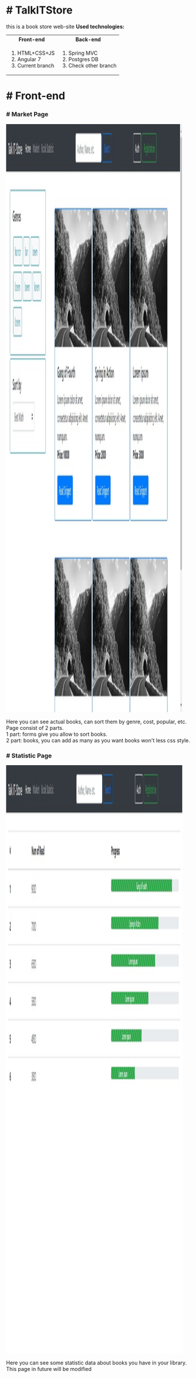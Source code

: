 
<h1># TalkITStore</h1>
<p>
  this is a book store web-site
  <b>Used technologies:</b>
<table>
  <tr>
    <th>
      Front-end
    </th>
    <th>
      Back-end
    </th>
  </tr>
  <tr>
    <td>
      <ol type="point">
        <li>HTML+CSS+JS</li>
        <li>Angular 7</li>
        <li>Current branch</li>
      </ol>
    </td>
    <td>
      <ol>
        <li>Spring MVC</li>
        <li>Postgres DB</li>
        <li>Check other branch</li>
      </ol>
    </td>
  </tr>
</table>

<h1># Front-end</h1>
<h3># Market Page</h3>
<img alt="book page" style="height: 40vh; width: 50vw" src="Readme\images\Market.jpg"/>
<p>Here you can see actual books, can sort them by genre, cost, popular, etc.
  Page consist of 2 parts.<br>
  1 part: forms give you allow to sort books. <br>
  2 part: books, you can add as many as you want books won't less css style.
</p>
<h3># Statistic Page</h3>
<img style="height: 40vh; width: 50vw" src="Readme\images\Statistic.jpg" alt="book statistic">
<p>Here you can see some statistic data about books you have in your library. This page in future will be modified</p>
